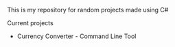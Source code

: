 This is my repository for random projects made using C#

Current projects
- Currency Converter - Command Line Tool
